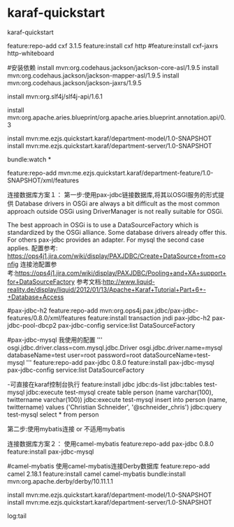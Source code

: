 # karaf-quickstart
karaf-quickstart


feature:repo-add cxf 3.1.5
feature:install cxf http
#feature:install cxf-jaxrs http-whiteboard

#安装依赖
install mvn:org.codehaus.jackson/jackson-core-asl/1.9.5
install mvn:org.codehaus.jackson/jackson-mapper-asl/1.9.5
install mvn:org.codehaus.jackson/jackson-jaxrs/1.9.5

install mvn:org.slf4j/slf4j-api/1.6.1

install mvn:org.apache.aries.blueprint/org.apache.aries.blueprint.annotation.api/0.3


install mvn:me.ezjs.quickstart.karaf/department-model/1.0-SNAPSHOT
install mvn:me.ezjs.quickstart.karaf/department-server/1.0-SNAPSHOT


bundle:watch *

feature:repo-add mvn:me.ezjs.quickstart.karaf/department-feature/1.0-SNAPSHOT/xml/features


连接数据库方案１：
第一步:使用pax-jdbc链接数据库,将其以OSGI服务的形式提供
Database drivers in OSGi are always a bit difficult as the most common approach outside OSGi using DriverManager is not really suitable for OSGi.

The best approach in OSGi is to use a DataSourceFactory which is standardized by the OSGi alliance. Some database drivers already offer this. For others pax-jdbc provides an adapter. For mysql the second case applies.
配置参考: https://ops4j1.jira.com/wiki/display/PAXJDBC/Create+DataSource+from+config
连接池配置参考:https://ops4j1.jira.com/wiki/display/PAXJDBC/Pooling+and+XA+support+for+DataSourceFactory
参考文档:http://www.liquid-reality.de/display/liquid/2012/01/13/Apache+Karaf+Tutorial+Part+6+-+Database+Access

#pax-jdbc-h2
feature:repo-add mvn:org.ops4j.pax.jdbc/pax-jdbc-features/0.8.0/xml/features
feature:install transaction jndi pax-jdbc-h2 pax-jdbc-pool-dbcp2 pax-jdbc-config
service:list DataSourceFactory

#pax-jdbc-mysql
我使用的配置
'''
osgi.jdbc.driver.class=com.mysql.jdbc.Driver
osgi.jdbc.driver.name=mysql
databaseName=test
user=root
password=root
dataSourceName=test-mysql
'''
feature:repo-add pax-jdbc 0.8.0
feature:install pax-jdbc-mysql pax-jdbc-config
service:list DataSourceFactory

-可直接在karaf控制台执行
feature:install jdbc
jdbc:ds-list
jdbc:tables test-mysql
jdbc:execute test-mysql create table person (name varchar(100), twittername varchar(100))
jdbc:execute test-mysql insert into person (name, twittername) values ('Christian Schneider', '@schneider_chris')
jdbc:query test-mysql select * from person

第二步:使用mybatis连接 or 不适用mybatis


连接数据库方案２：
使用camel-mybatis
feature:repo-add pax-jdbc 0.8.0
feature:install pax-jdbc-mysql



#camel-mybatis
使用camel-mybatis连接Derby数据库
feature:repo-add camel 2.18.1
feature:install camel camel-mybatis
bundle:install mvn:org.apache.derby/derby/10.11.1.1

install mvn:me.ezjs.quickstart.karaf/department-model/1.0-SNAPSHOT
install mvn:me.ezjs.quickstart.karaf/department-server/1.0-SNAPSHOT

log:tail

